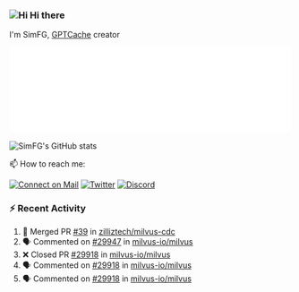 ### <img src='https://qpluspicture.oss-cn-beijing.aliyuncs.com/6LjjQA/Hi.gif' alt='Hi' width="24"/> Hi there

I'm SimFG, [GPTCache](https://github.com/zilliztech/GPTCache) creator

![Metrics 👋](/metrics.plugin.followup.user.svg)

![SimFG's GitHub stats](https://github-readme-stats.vercel.app/api?username=SimFG&show_icons=true&theme=radical&count_private=true)

📫 How to reach me:

[![Connect on Mail](https://img.shields.io/badge/Ask%20me-anything-1abc9c.svg)](mailto:1142838399@qq.com)
[![Twitter](https://img.shields.io/twitter/follow/FogSim?style=social)](https://twitter.com/FogSim)
[![Discord](https://img.shields.io/discord/1092648432495251507?label=Discord&logo=discord)](https://discord.gg/Q8C6WEjSWV)

### :zap: Recent Activity

<!--START_SECTION:activity-->
1. 🎉 Merged PR [#39](https://github.com/zilliztech/milvus-cdc/pull/39) in [zilliztech/milvus-cdc](https://github.com/zilliztech/milvus-cdc)
2. 🗣 Commented on [#29947](https://github.com/milvus-io/milvus/issues/29947) in [milvus-io/milvus](https://github.com/milvus-io/milvus)
3. ❌ Closed PR [#29918](https://github.com/milvus-io/milvus/pull/29918) in [milvus-io/milvus](https://github.com/milvus-io/milvus)
4. 🗣 Commented on [#29918](https://github.com/milvus-io/milvus/issues/29918) in [milvus-io/milvus](https://github.com/milvus-io/milvus)
5. 🗣 Commented on [#29918](https://github.com/milvus-io/milvus/issues/29918) in [milvus-io/milvus](https://github.com/milvus-io/milvus)
<!--END_SECTION:activity-->


